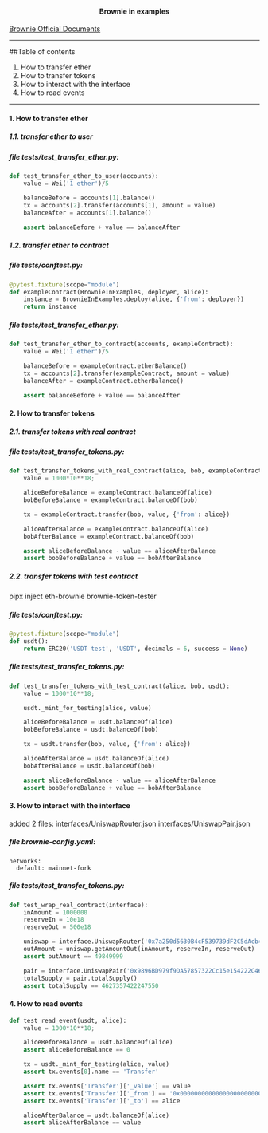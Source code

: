 
<h4 align="center">Brownie in examples</h4>


[Brownie Official Documents](https://eth-brownie.readthedocs.io/en/stable/index.html)

---

##Table of contents

1. How to transfer ether
2. How to transfer tokens
3. How to interact with the interface
4. How to read events

---
#### 1. How to transfer ether

##### 1.1. transfer ether to user
##### file tests/test_transfer_ether.py:
```python
def test_transfer_ether_to_user(accounts):
    value = Wei('1 ether')/5

    balanceBefore = accounts[1].balance()
    tx = accounts[2].transfer(accounts[1], amount = value)
    balanceAfter = accounts[1].balance()

    assert balanceBefore + value == balanceAfter
```

##### 1.2. transfer ether to contract

##### file tests/conftest.py:
```python
@pytest.fixture(scope="module")
def exampleContract(BrownieInExamples, deployer, alice):
    instanсe = BrownieInExamples.deploy(alice, {'from': deployer})
    return instanсe
```

##### file tests/test_transfer_ether.py:
```python
def test_transfer_ether_to_contract(accounts, exampleContract):
    value = Wei('1 ether')/5

    balanceBefore = exampleContract.etherBalance()
    tx = accounts[2].transfer(exampleContract, amount = value)
    balanceAfter = exampleContract.etherBalance()

    assert balanceBefore + value == balanceAfter
```

#### 2. How to transfer tokens

##### 2.1. transfer tokens with real contract

##### file tests/test_transfer_tokens.py:
```python
def test_transfer_tokens_with_real_contract(alice, bob, exampleContract):
    value = 1000*10**18;

    aliceBeforeBalance = exampleContract.balanceOf(alice)
    bobBeforeBalance = exampleContract.balanceOf(bob)

    tx = exampleContract.transfer(bob, value, {'from': alice})

    aliceAfterBalance = exampleContract.balanceOf(alice)
    bobAfterBalance = exampleContract.balanceOf(bob)

    assert aliceBeforeBalance - value == aliceAfterBalance
    assert bobBeforeBalance + value == bobAfterBalance
```

##### 2.2. transfer tokens with test contract

pipx inject eth-brownie brownie-token-tester

##### file tests/conftest.py:
```python
@pytest.fixture(scope="module")
def usdt():
    return ERC20('USDT test', 'USDT', decimals = 6, success = None)
```

##### file tests/test_transfer_tokens.py:
```python
def test_transfer_tokens_with_test_contract(alice, bob, usdt):
    value = 1000*10**18;

    usdt._mint_for_testing(alice, value)

    aliceBeforeBalance = usdt.balanceOf(alice)
    bobBeforeBalance = usdt.balanceOf(bob)

    tx = usdt.transfer(bob, value, {'from': alice})

    aliceAfterBalance = usdt.balanceOf(alice)
    bobAfterBalance = usdt.balanceOf(bob)

    assert aliceBeforeBalance - value == aliceAfterBalance
    assert bobBeforeBalance + value == bobAfterBalance
```

#### 3. How to interact with the interface

added 2 files:
interfaces/UniswapRouter.json
interfaces/UniswapPair.json

##### file brownie-config.yaml:
```
networks:
  default: mainnet-fork
```
##### file tests/test_transfer_tokens.py:
```python
def test_wrap_real_contract(interface):
    inAmount = 1000000
    reserveIn = 10e18
    reserveOut = 500e18

    uniswap = interface.UniswapRouter('0x7a250d5630B4cF539739dF2C5dAcb4c659F2488D')
    outAmount = uniswap.getAmountOut(inAmount, reserveIn, reserveOut)
    assert outAmount == 49849999

    pair = interface.UniswapPair('0x9896BD979f9DA57857322Cc15e154222C4658a5a')
    totalSupply = pair.totalSupply()
    assert totalSupply == 4627357422247550
```

#### 4. How to read events

```python
def test_read_event(usdt, alice):
    value = 1000*10**18;

    aliceBeforeBalance = usdt.balanceOf(alice)
    assert aliceBeforeBalance == 0

    tx = usdt._mint_for_testing(alice, value)
    assert tx.events[0].name == 'Transfer'

    assert tx.events['Transfer']['_value'] == value
    assert tx.events['Transfer']['_from'] == '0x0000000000000000000000000000000000000000'
    assert tx.events['Transfer']['_to'] == alice

    aliceAfterBalance = usdt.balanceOf(alice)
    assert aliceAfterBalance == value
```





